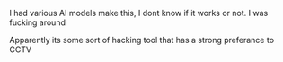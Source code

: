 I had various AI models make this, I dont know if it works or not. I was fucking around

Apparently its some sort of hacking tool that has a strong preferance to CCTV
